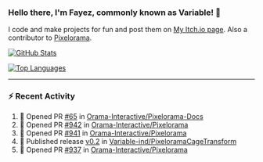 ### Hello there, I'm Fayez, commonly known as Variable! 👋
I code and make projects for fun and post them on [My Itch.io page](https://variable-industries.itch.io/). Also a contributor to [Pixelorama](https://github.com/Orama-Interactive/Pixelorama).

[![GitHub Stats](https://github-readme-stats.vercel.app/api/?username=Variable-ind&show_icons=true&theme=merko)](https://github.com/anuraghazra/github-readme-stats)

[![Top Languages](https://github-readme-stats.vercel.app/api/top-langs/?username=Variable-ind&layout=compact&theme=merko)](https://github.com/anuraghazra/github-readme-stats)

---

### :zap: Recent Activity

<!--START_SECTION:activity-->
1. 💪 Opened PR [#65](https://github.com/Orama-Interactive/Pixelorama-Docs/pull/65) in [Orama-Interactive/Pixelorama-Docs](https://github.com/Orama-Interactive/Pixelorama-Docs)
2. 💪 Opened PR [#942](https://github.com/Orama-Interactive/Pixelorama/pull/942) in [Orama-Interactive/Pixelorama](https://github.com/Orama-Interactive/Pixelorama)
3. 💪 Opened PR [#941](https://github.com/Orama-Interactive/Pixelorama/pull/941) in [Orama-Interactive/Pixelorama](https://github.com/Orama-Interactive/Pixelorama)
4. 🚀 Published release [v0.2](https://github.com/Variable-ind/PixeloramaCageTransform/releases/tag/v0.2) in [Variable-ind/PixeloramaCageTransform](https://github.com/Variable-ind/PixeloramaCageTransform)
5. 💪 Opened PR [#937](https://github.com/Orama-Interactive/Pixelorama/pull/937) in [Orama-Interactive/Pixelorama](https://github.com/Orama-Interactive/Pixelorama)
<!--END_SECTION:activity-->

<!--
**Variable-ind/Variable-ind** is a ✨ _special_ ✨ repository because its `README.md` (this file) appears on your GitHub profile.

Here are some ideas to get you started:
- 🌱 I’m currently studying at ...
- 🔭 I’m currently working on ...
- 👯 I’m looking to collaborate on ...
- 🤔 I’m looking for help with ...
- 💬 Ask me about ...
- 📫 How to reach me: ...
- ⚡ Fun fact: ...
-->
